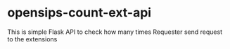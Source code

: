 # opensips-count-ext-api
This is simple Flask API to check how many times Requester send request to the extensions
